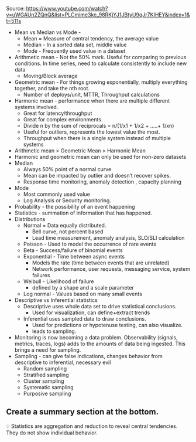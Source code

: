 Source: https://www.youtube.com/watch?v=uWGAUn2ZQnQ&list=PLCmime3ke_98RKjYJ1JBtyU9qJr7KIHEY&index=1&t=511s
- Mean vs Median vs Mode -
    - Mean = Measure of central tendency, the average value
    - Median - In a sorted data set, middle value
    - Mode - Frequently used value in a dataset
- Arithmetic mean - Not the 50% mark. Useful for comparing to previous conditions. In time series, need to calculate consistently to include new data
    - Moving/Block average
- Geometric mean - For things growing exponentially, multiply everything together, and take the nth root.
    - Number of deploys/unit, MTTR, Throughput calculations
- Harmonic mean - performance when there are multiple different systems involved.
    - Great for latency/throughput
    - Great for complex environments.
    - Divide n by the sum of reciprocals = n/(1/x1 + 1/x2 + …..+ 1/xn)
    - Useful for outliers, represents the lowest value the most.
    - Throughput when there is a single system instead of multiple systems
- Arithmetic mean > Geometric Mean > Harmonic Mean
- Harmonic and geometric mean can only be used for non-zero datasets
- Median
    - Always 50% point of a normal curve
    - Mean can be impacted by outlier and doesn’t recover spikes.
    - Response time monitoring, anomaly detection , capacity planning
- Mode
    - Most commonly used value
    - Log Analysis or Security monitoring.
- Probability - the possibility of an event happening
- Statistics - summation of information that has happened.
- Distributions
    - Normal = Data equally distributed.
        - Bell curve, not percent based
        - Lead time measurement, anomaly analysis, SLO/SLI calculation
    - Poisson - Used to model the occurrence of rare events
    - Beta - Success/failure of binomial events
    - Exponential - Time between async events
        - Models the rate (time between events that are unrelated)
        - Network performance, user requests, messaging service, system failures
    - Weibull - Likelihood of failure
        - defined by a shape and a scale parameter
    - Log normal - Values based on many small events
- Descriptive vs Inferential statistics
    - Descriptive uses whole data set to drive statistical conclusions.
        - Used for visualization, can define+extract trends
    - Inferential uses sampled data to draw conclusions.
        - Used for predictions or hypotenuse testing, can also visualize.
        - leads to sampling.
- Monitoring is now becoming a data problem. Observability (signals, metrics, traces, logs) adds to the amounts of data being ingested. This brings a need for sampling.
- Sampling - can give false indications, changes behavior from descriptive to inferential, necessary evil
    - Random sampling
    - Stratified sampling
    - Cluster sampling
    - Systematic sampling
    - Purposive sampling

## Create a summary section at the bottom.

<aside> 💡 Statistics are aggregation and reduction to reveal central tendencies. They do not show individual behavior.

</aside>